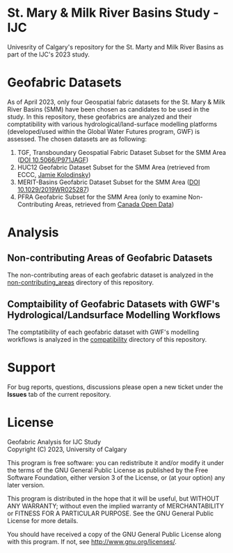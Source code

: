 # St. Mary & Milk River Basins Study - IJC
Univesrity of Calgary's repository for the St. Marty and Milk River Basins as part of the IJC's 2023 study.

# Geofabric Datasets
As of April 2023, only four Geospatial fabric datasets for the St. Mary & Milk River Basins (SMM) have been chosen as candidates to be used in the study. In this repository, these geofabrics are analyzed and their comptatibility with various hydrological/land-surface modelling platforms (developed/used within the Global Water Futures program, GWF) is assessed. The chosen datasets are as following:
1. TGF, Transboundary Geospatial Fabric Dataset Subset for the SMM Area ([DOI 10.5066/P971JAGF](https://doi.org/10.5066/P971JAGF))
2. HUC12 Geofabric Dataset Subset for the SMM Area (retrieved from ECCC, [Jamie Kolodinsky](mailto:Jamie.Kolodinsky@ec.gc.ca))
3. MERIT-Basins Geofabric Dataset Subset for the SMM Area ([DOI 10.1029/2019WR025287](https://doi.org/10.1029/2019WR025287))
4. PFRA Geofabric Subset for the SMM Area (only to examine Non-Contributing Areas, retrieved from [Canada Open Data](https://open.canada.ca/data/en/dataset/c20d97e7-60d8-4df8-8611-4d499a796493))

# Analysis
## Non-contributing Areas of Geofabric Datasets
The non-contributing areas of each geofabric dataset is analyzed in the [non-contributing_areas](./non-contributing_areas) directory of this repository.

## Comptaibility of Geofabric Datasets with GWF's Hydrological/Landsurface Modelling Workflows
The comptatibility of each geofabric dataset with GWF's modelling workflows is analyzed in the [compatibility](./compatibility) directory of this repository.

# Support
For bug reports, questions, discussions please open a new ticket under the **Issues** tab of the current repository.

# License
Geofabric Analysis for IJC Study \
Copyright (C) 2023, University of Calgary

This program is free software: you can redistribute it and/or modify it under the terms of the GNU General Public License as published by the Free Software Foundation, either version 3 of the License, or (at your option) any later version.

This program is distributed in the hope that it will be useful, but WITHOUT ANY WARRANTY; without even the implied warranty of MERCHANTABILITY or FITNESS FOR A PARTICULAR PURPOSE. See the GNU General Public License for more details.

You should have received a copy of the GNU General Public License along with this program. If not, see http://www.gnu.org/licenses/.

